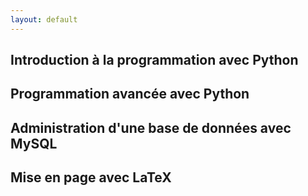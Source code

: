 ```yaml
---
layout: default
---
```




## Introduction à la programmation avec Python

## Programmation avancée avec Python

## Administration d'une base de données avec MySQL 

## Mise en page avec LaTeX